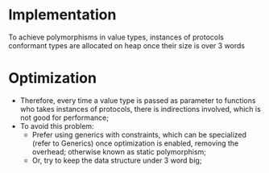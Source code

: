 # Implementation

To achieve polymorphisms in value types, instances of protocols conformant types
are allocated on heap once their size is over 3 words

# Optimization

- Therefore, every time a value type is passed as parameter to functions who
  takes instances of protocols, there is indirections involved, which is not
  good for performance;
- To avoid this problem:
  - Prefer using generics with constraints, which can be specialized (refer to
    Generics) once optimization is enabled, removing the overhead; otherwise
    known as static polymorphism;
  - Or, try to keep the data structure under 3 word big;
